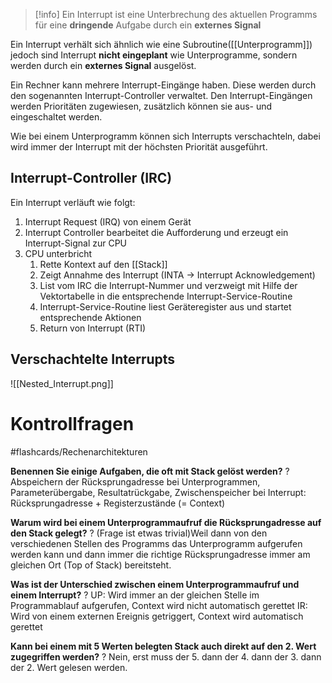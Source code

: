 >[!info]
>Ein Interrupt ist eine Unterbrechung des aktuellen Programms für eine **dringende** Aufgabe durch ein **externes Signal**

Ein Interrupt verhält sich ähnlich wie eine Subroutine([[Unterprogramm]]) jedoch sind Interrupt **nicht eingeplant** wie Unterprogramme, sondern werden durch ein **externes Signal** ausgelöst.

Ein Rechner kann mehrere Interrupt-Eingänge haben. Diese werden durch den sogenannten Interrupt-Controller verwaltet.
Den Interrupt-Eingängen werden Prioritäten zugewiesen, zusätzlich können sie aus- und eingeschaltet werden.

Wie bei einem Unterprogramm können sich Interrupts verschachteln, dabei wird immer der Interrupt mit der höchsten Priorität ausgeführt.


## Interrupt-Controller (IRC)
Ein Interrupt verläuft wie folgt:
1. Interrupt Request (IRQ) von einem Gerät
2. Interrupt Controller bearbeitet die Aufforderung und erzeugt ein Interrupt-Signal zur CPU
3. CPU unterbricht
	1. Rette Kontext auf den [[Stack]]
	2. Zeigt Annahme des Interrupt (INTA -> Interrupt Acknowledgement)
	3. List vom IRC die Interrupt-Nummer und verzweigt mit Hilfe der Vektortabelle in die entsprechende Interrupt-Service-Routine
	4. Interrupt-Service-Routine liest Geräteregister aus und startet entsprechende Aktionen
	5. Return von Interrupt (RTI)

## Verschachtelte Interrupts
![[Nested_Interrupt.png]]
# Kontrollfragen
#flashcards/Rechenarchitekturen 

**Benennen Sie einige Aufgaben, die oft mit Stack gelöst werden?**
?
Abspeichern der Rücksprungadresse bei Unterprogrammen, Parameterübergabe, Resultatrückgabe, Zwischenspeicher bei Interrupt: Rücksprungadresse + Registerzustände (= Context)

**Warum wird bei einem Unterprogrammaufruf die Rücksprungadresse auf den Stack gelegt?**
?
(Frage ist etwas trivial)Weil dann von den verschiedenen Stellen des Programms das Unterprogramm aufgerufen werden kann und dann immer die richtige Rücksprungadresse immer am gleichen Ort (Top of Stack) bereitsteht.

**Was ist der Unterschied zwischen einem Unterprogrammaufruf und einem Interrupt?**
?
UP: Wird immer an der gleichen Stelle im Programmablauf aufgerufen, Context wird nicht automatisch gerettet IR: Wird von einem externen Ereignis getriggert, Context wird automatisch gerettet

**Kann bei einem mit 5 Werten belegten Stack auch direkt auf den 2. Wert zugegriffen werden?**
?
Nein, erst muss der 5. dann der 4. dann der 3. dann der 2. Wert gelesen werden.